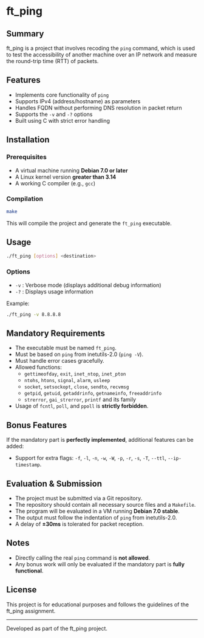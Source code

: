 # ft_ping

## Summary
ft_ping is a project that involves recoding the `ping` command, which is used to test the accessibility of another machine over an IP network and measure the round-trip time (RTT) of packets.

## Features
- Implements core functionality of `ping`
- Supports IPv4 (address/hostname) as parameters
- Handles FQDN without performing DNS resolution in packet return
- Supports the `-v` and `-?` options
- Built using C with strict error handling

## Installation
### Prerequisites
- A virtual machine running **Debian 7.0 or later**
- A Linux kernel version **greater than 3.14**
- A working C compiler (e.g., `gcc`)

### Compilation
```sh
make
```
This will compile the project and generate the `ft_ping` executable.

## Usage
```sh
./ft_ping [options] <destination>
```
### Options
- `-v` : Verbose mode (displays additional debug information)
- `-?` : Displays usage information

Example:
```sh
./ft_ping -v 8.8.8.8
```

## Mandatory Requirements
- The executable must be named `ft_ping`.
- Must be based on `ping` from inetutils-2.0 (`ping -V`).
- Must handle error cases gracefully.
- Allowed functions:
  - `gettimeofday`, `exit`, `inet_ntop`, `inet_pton`
  - `ntohs`, `htons`, `signal`, `alarm`, `usleep`
  - `socket`, `setsockopt`, `close`, `sendto`, `recvmsg`
  - `getpid`, `getuid`, `getaddrinfo`, `getnameinfo`, `freeaddrinfo`
  - `strerror`, `gai_strerror`, `printf` and its family
- Usage of `fcntl`, `poll`, and `ppoll` is **strictly forbidden**.

## Bonus Features
If the mandatory part is **perfectly implemented**, additional features can be added:
- Support for extra flags: `-f`, `-l`, `-n`, `-w`, `-W`, `-p`, `-r`, `-s`, `-T`, `--ttl`, `--ip-timestamp`.

## Evaluation & Submission
- The project must be submitted via a Git repository.
- The repository should contain all necessary source files and a `Makefile`.
- The program will be evaluated in a VM running **Debian 7.0 stable**.
- The output must follow the indentation of `ping` from inetutils-2.0.
- A delay of **±30ms** is tolerated for packet reception.

## Notes
- Directly calling the real `ping` command is **not allowed**.
- Any bonus work will only be evaluated if the mandatory part is **fully functional**.

## License
This project is for educational purposes and follows the guidelines of the ft_ping assignment.

---
Developed as part of the ft_ping project.

